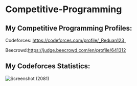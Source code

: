 # Competitive-Programming
## My Competitive Programming Profiles:
Codeforces: https://codeforces.com/profile/_Reduan123_

Beecrowd:https://judge.beecrowd.com/en/profile/641312

## My Codeforces Statistics:
![Screenshot (2081)](https://github.com/user-attachments/assets/5d7fb7bf-9b0a-4180-8451-7a1dcbffaa55)
